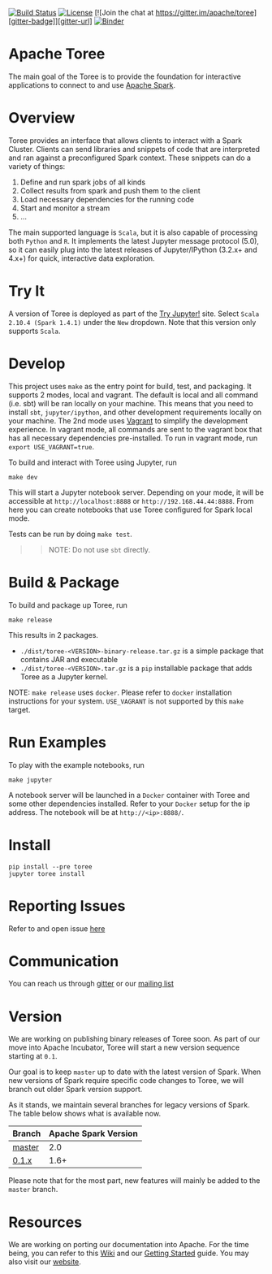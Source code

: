 [![Build Status][build-badge]][build-url]
[![License][license-badge]][license-url]
[![Join the chat at https://gitter.im/apache/toree][gitter-badge]][gitter-url]
[![Binder](http://mybinder.org/badge.svg)](http://mybinder.org/repo/apache/incubator-toree)

Apache Toree
============
The main goal of the Toree is to provide the foundation for interactive applications to connect to and use [Apache Spark][1].

Overview
========
Toree provides an interface that allows clients to interact with a Spark Cluster. Clients can send libraries and snippets of code that are interpreted and ran against a preconfigured Spark context. These snippets can do a variety of things:
 1. Define and run spark jobs of all kinds
 2. Collect results from spark and push them to the client
 3. Load necessary dependencies for the running code
 4. Start and monitor a stream
 5. ...

The main supported language is `Scala`, but it is also capable of processing both `Python` and `R`. It implements the latest Jupyter message protocol (5.0), so it can easily plug into the latest releases of Jupyter/IPython (3.2.x+ and 4.x+) for quick, interactive data exploration.

Try It
======
A version of Toree is deployed as part of the [Try Jupyter!][try-jupyter] site. Select `Scala 2.10.4 (Spark 1.4.1)` under the `New` dropdown. Note that this version only supports `Scala`.

Develop
=======
This project uses `make` as the entry point for build, test, and packaging. It supports 2 modes, local and vagrant. The default is local and all command (i.e. sbt) will be ran locally on your machine. This means that you need to
install `sbt`, `jupyter/ipython`, and other development requirements locally on your machine. The 2nd mode uses [Vagrant][vagrant] to simplify the development experience. In vagrant mode, all commands are sent to the vagrant box
that has all necessary dependencies pre-installed. To run in vagrant mode, run `export USE_VAGRANT=true`.  

To build and interact with Toree using Jupyter, run
```
make dev
```

This will start a Jupyter notebook server. Depending on your mode, it will be accessible at `http://localhost:8888` or `http://192.168.44.44:8888`. From here you can create notebooks that use Toree configured for Spark local mode.

Tests can be run by doing `make test`.

>> NOTE: Do not use `sbt` directly.

Build & Package
===============
To build and package up Toree, run
```
make release
```

This results in 2 packages.

- `./dist/toree-<VERSION>-binary-release.tar.gz` is a simple package that contains JAR and executable
- `./dist/toree-<VERSION>.tar.gz` is a `pip` installable package that adds Toree as a Jupyter kernel.

NOTE: `make release` uses `docker`. Please refer to `docker` installation instructions for your system. `USE_VAGRANT` is not supported by this `make` target.

Run Examples
============
To play with the example notebooks, run
```
make jupyter
```

A notebook server will be launched in a `Docker` container with Toree and some other dependencies installed.
Refer to your `Docker` setup for the ip address. The notebook will be at `http://<ip>:8888/`.

Install
=======
```
pip install --pre toree
jupyter toree install
```

Reporting Issues
================
Refer to and open issue [here][issues]

Communication
=============
You can reach us through [gitter][gitter-url] or our [mailing list][mail-list]

Version
=======
We are working on publishing binary releases of Toree soon. As part of our move into Apache Incubator, Toree will start a new version sequence starting at `0.1`.

Our goal is to keep `master` up to date with the latest version of Spark. When new versions of Spark require specific code changes to Toree, we will branch out older Spark version support.

As it stands, we maintain several branches for legacy versions of Spark. The table below shows what is available now.

Branch                       | Apache Spark Version
---------------------------- | --------------------
[master][master]             | 2.0
[0.1.x][0.1.x]               | 1.6+

Please note that for the most part, new features will mainly be added to the `master` branch.

Resources
=========

We are working on porting our documentation into Apache. For the time being, you can refer to this [Wiki][5] and our [Getting Started][4] guide. You may also visit our [website][website].

[1]: https://spark.apache.org/
[2]: https://github.com/ibm-et/spark-kernel/wiki/Guide-to-the-Comm-API-of-the-Spark-Kernel-and-Spark-Kernel-Client
[3]: https://github.com/ibm-et/spark-kernel/wiki/Guide-to-Developing-Magics-for-the-Spark-Kernel
[4]: https://github.com/ibm-et/spark-kernel/wiki/Getting-Started-with-the-Spark-Kernel
[5]: https://github.com/ibm-et/spark-kernel/wiki

[website]: http://toree.apache.org
[issues]: https://issues.apache.org/jira/browse/TOREE
[build-badge]: https://travis-ci.org/apache/incubator-toree.svg?branch=master
[build-url]: https://travis-ci.org/apache/incubator-toree
[license-badge]: https://img.shields.io/badge/License-Apache%202-blue.svg?style=flat
[license-url]: LICENSE
[gitter-badge]: https://badges.gitter.im/Join%20Chat.svg
[gitter-url]: https://gitter.im/apache/toree
[try-jupyter]: http://try.jupyter.org
[vagrant]: https://www.vagrantup.com/
[mail-list]: mailto:dev@toree.incubator.apache.org

[master]: https://github.com/apache/incubator-toree
[0.1.x]: https://github.com/apache/incubator-toree/tree/0.1.x

